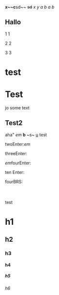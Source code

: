 **x~~c**sd~~
~~sd~~
*x 
 y*
*a  b*
*a 
 b*


Hallo
-
 
 1 1
 
  2  2

   3   3

# test ###
 # Test
jo some text
## Test2
aha"
*em*
**b**
~s~
<ins>u</ins>
test

twoEnter:*em*

threeEnter:


*em*fourEnter:



ten Enter:









fourBRS:<br><br><br><br>test

# h1
## h2
### h3
#### h4
##### h5
###### h6 


